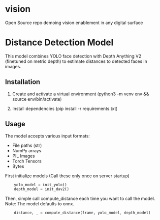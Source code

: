 # vision
Open Source repo demoing vision enablement in any digital surface 

# Distance Detection Model

This model combines YOLO face detection with Depth Anything V2 (finetuned on metric depth) to estimate distances to detected faces in images.

## Installation

1. Create and activate a virtual environment (python3 -m venv env && source env/bin/activate)

2. Install dependencies (pip install -r requirements.txt)

## Usage

The model accepts various input formats:
- File paths (str)
- NumPy arrays
- PIL Images
- Torch Tensors
- Bytes

First initialize models (Call these only once on server startup)
```python
    yolo_model = init_yolo()
    depth_model = init_dav2()
```

Then, simple call compute_distance each time you want to call the model. Note: The model defaults to onnx. 
```python
    distance, _ = compute_distance(frame, yolo_model, depth_model)
```


